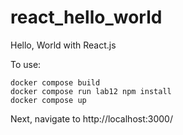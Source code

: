 # react_hello_world
Hello, World with React.js

To use:

    docker compose build
    docker compose run lab12 npm install
    docker compose up

Next, navigate to http://localhost:3000/
